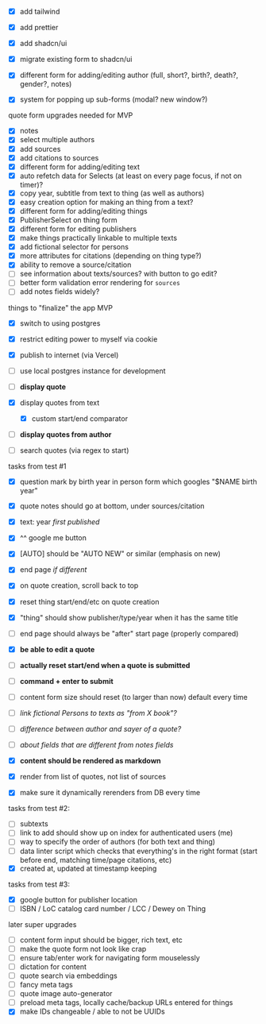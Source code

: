 - [x] add tailwind
- [x] add prettier
- [x] add shadcn/ui
- [x] migrate existing form to shadcn/ui

- [x] different form for adding/editing author (full, short?, birth?, death?, gender?, notes)
- [x] system for popping up sub-forms (modal? new window?)

quote form upgrades needed for MVP

- [x] notes
- [x] select multiple authors
- [x] add sources
- [x] add citations to sources
- [x] different form for adding/editing text
- [x] auto refetch data for Selects (at least on every page focus, if not on timer)?
- [x] copy year, subtitle from text to thing (as well as authors)
- [x] easy creation option for making an thing from a text?
- [x] different form for adding/editing things
- [x] PublisherSelect on thing form
- [x] different form for editing publishers
- [x] make things practically linkable to multiple texts
- [x] add fictional selector for persons
- [x] more attributes for citations (depending on thing type?)
- [x] ability to remove a source/citation
- [ ] see information about texts/sources? with button to go edit?
- [ ] better form validation error rendering for `sources`
- [ ] add notes fields widely?

things to "finalize" the app MVP

- [x] switch to using postgres
- [x] restrict editing power to myself via cookie
- [x] publish to internet (via Vercel)
- [ ] use local postgres instance for development

- [ ] **display quote**
- [x] display quotes from text
  - [x] custom start/end comparator
- [ ] **display quotes from author**
- [ ] search quotes (via regex to start)

tasks from test #1

- [x] question mark by birth year in person form which googles "$NAME birth year"
- [x] quote notes should go at bottom, under sources/citation
- [x] text: year _first published_
- [x] ^^ google me button
- [x] [AUTO] should be "AUTO NEW" or similar (emphasis on new)
- [x] end page _if different_
- [x] on quote creation, scroll back to top
- [x] reset thing start/end/etc on quote creation
- [x] "thing" should show publisher/type/year when it has the same title
- [ ] end page should always be "after" start page (properly compared)
- [x] **be able to edit a quote**

- [ ] **actually reset start/end when a quote is submitted**
- [ ] **command + enter to submit**
- [ ] content form size should reset (to larger than now) default every time
- [ ] _link fictional Persons to texts as "from X book"?_
- [ ] _difference between author and sayer of a quote?_
- [ ] _about fields that are different from notes fields_
- [x] **content should be rendered as markdown**
- [x] render from list of quotes, not list of sources
- [x] make sure it dynamically rerenders from DB every time

tasks from test #2:

- [ ] subtexts
- [ ] link to add should show up on index for authenticated users (me)
- [ ] way to specify the order of authors (for both text and thing)
- [ ] data linter script which checks that everything's in the right format (start before end, matching time/page citations, etc)
- [x] created at, updated at timestamp keeping

tasks from test #3:

- [x] google button for publisher location
- [ ] ISBN / LoC catalog card number / LCC / Dewey on Thing

later super upgrades

- [ ] content form input should be bigger, rich text, etc
- [ ] make the quote form not look like crap
- [ ] ensure tab/enter work for navigating form mouselessly
- [ ] dictation for content
- [ ] quote search via embeddings
- [ ] fancy meta tags
- [ ] quote image auto-generator
- [ ] preload meta tags, locally cache/backup URLs entered for things
- [x] make IDs changeable / able to not be UUIDs
